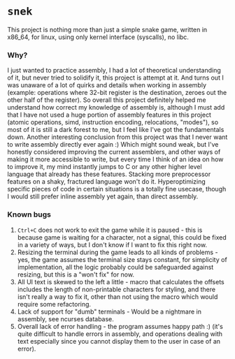# `snek`

This project is nothing more than just a simple snake game, written in x86_64, for linux, using only kernel interface (syscalls), no libc.

### Why?

I just wanted to practice assembly, I had a lot of theoretical understanding of it, but never tried to solidify it, this project is attempt at it.
And turns out I was unaware of a lot of quirks and details when working in assembly (example: operations where 32-bit register is the destination, zeroes out the other half of the register).
So overall this project definitely helped me understand how correct my knowledge of assembly is, although I must add that I have not used a huge portion of assembly features in this project (atomic operations, simd, instruction encoding, relocations, "modes"), so most of it is still a dark forest to me, but I feel like I've got the fundamentals down.
Another interesting conclusion from this project was that I never want to write assembly directly ever again :)
Which might sound weak, but I've honestly considered improving the current assemblers, and other ways of making it more accessible to write, but every time I think of an idea on how to improve it, my mind instantly jumps to C or any other higher level language that already has these features. Stacking more preprocessor features on a shaky, fractured language won't do it.
Hyperoptimizing specific pieces of code in certain situations is a totally fine usecase, though I would still prefer inline assembly yet again, than direct assembly.

### Known bugs

1) `Ctrl+C` does not work to exit the game while it is paused - this is because game is waiting for a character, not a signal, this could be fixed in a variety of ways, but I don't know if I want to fix this right now.
2) Resizing the terminal during the game leads to all kinds of problems - yes, the game assumes the terminal size stays constant, for simplicity of implementation, all the logic probably could be safeguarded against resizing, but this is a "won't fix" for now.
3) All UI text is skewed to the left a little - macro that calculates the offsets includes the length of non-printable characters for styling, and there isn't really a way to fix it, other than not using the macro which would require some refactoring.
4) Lack of support for "dumb" terminals - Would be a nightmare in assembly, see ncurses database.
5) Overall lack of error handling - the program assumes happy path :) (it's quite difficult to handle errors in assembly, and operations dealing with text especially since you cannot display them to the user in case of an error).
